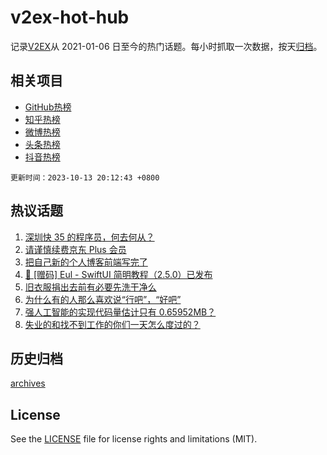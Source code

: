 # v2ex-hot-hub

 记录[V2EX](https://www.v2ex.com/)从 2021-01-06 日至今的热门话题。每小时抓取一次数据，按天[归档](archives)。
 
 ## 相关项目

- [GitHub热榜](https://github.com/lonnyzhang423/github-hot-hub)
- [知乎热榜](https://github.com/lonnyzhang423/zhihu-hot-hub)
- [微博热榜](https://github.com/lonnyzhang423/weibo-hot-hub)
- [头条热榜](https://github.com/lonnyzhang423/toutiao-hot-hub)
- [抖音热榜](https://github.com/lonnyzhang423/douyin-hot-hub)


 `更新时间：2023-10-13 20:12:43 +0800`

## 热议话题

1. [深圳快 35 的程序员，何去何从？](https://www.v2ex.com/t/981617)
1. [请谨慎续费京东 Plus 会员](https://www.v2ex.com/t/981580)
1. [把自己新的个人博客前端写完了](https://www.v2ex.com/t/981655)
1. [🚀 [赠码] Eul - SwiftUI 简明教程（2.5.0）已发布](https://www.v2ex.com/t/981557)
1. [旧衣服捐出去前有必要先洗干净么](https://www.v2ex.com/t/981549)
1. [为什么有的人那么喜欢说“行吧”，“好吧”](https://www.v2ex.com/t/981602)
1. [强人工智能的实现代码量估计只有 0.65952MB？](https://www.v2ex.com/t/981540)
1. [失业的和找不到工作的你们一天怎么度过的？](https://www.v2ex.com/t/981499)

## 历史归档

[archives](archives)

## License

See the [LICENSE](LICENSE) file for license rights and limitations (MIT).
